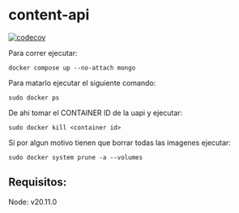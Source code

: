 # content-api
[![codecov](https://codecov.io/gh/StreamClub/content-api/graph/badge.svg?token=is8WGD9XcA)](https://codecov.io/gh/StreamClub/content-api)

Para correr ejecutar:

```
docker compose up --no-attach mongo
```
Para matarlo ejecutar el siguiente comando:
```
sudo docker ps
```
De ahi tomar el CONTAINER ID de la uapi y ejecutar:
```
sudo docker kill <container id>
```
Si por algun motivo tienen que borrar todas las imagenes ejecutar:
```
sudo docker system prune -a --volumes
```
## Requisitos: 
Node: v20.11.0